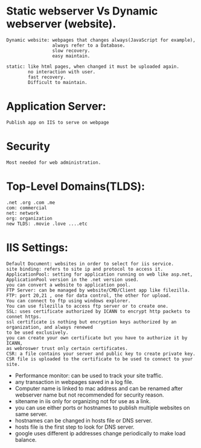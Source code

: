 # Static webserver Vs Dynamic webserver (website).
	Dynamic website: webpages that changes always(JavaScript for example),
					 always refer to a Database.
					 slow recovery.
					 easy maintain.
					 
	static: like html pages, when changed it must be uploaded again.
			no interaction with user.
			fast recovery.
			Difficult to maintain.
			
# Application Server: 
	Publish app on IIS to serve on webpage

# Security
	Most needed for web administration.

# Top-Level Domains(TLDS):
	.net .org .com .me
	com: commercial
	net: network
	org: organization
	new TLDS: .movie .love ....etc
	
# IIS Settings:
	Default Document: websites in order to select for iis service.
	site binding: refers to site ip and protocol to access it.
	ApplicationPool: setting for application running on web like asp.net, ApplicationPool version in the .net version used.
	you can convert a website to application pool.
	FTP Server: can be managed by website/CMD/Client app like filezilla.
	FTP: port 20,21 , one for data control, the other for upload.
	You can connect to ftp using windows explorer.
	You can use filezilla to access ftp server or to create one.
	SSL: uses certificate authorized by ICANN to encrypt http packets to connet https.
	ssl certificate is nothing but encryption keys authorized by an organization, and always renewed
	to be used exclusively.
	you can create your own certificate but you have to authorize it by ICANN,
	as webroswer trust only certain certificates.
	CSR: a file contains your server and public key to create private key.
	CSR file is uploaded to the certificate to be used to connect to your site.

* Performance monitor: can be used to track your site traffic.
* any transaction in webpages saved in a log file.	
* Computer name is linked to mac address and can be renamed after webserver name but not recommended for security reason.
* sitename in iis only for organizing not for use as a link.
* you can use either ports or hostnames to publish multiple websites on same server.
* hostnames can be changed in hosts file or DNS server.
* hosts file is the first step to look for DNS server.
* google uses different ip addresses change periodically to make load balance.

